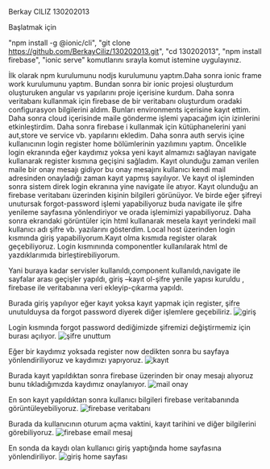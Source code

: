 Berkay CILIZ 130202013 

Başlatmak için

"npm install -g @ionic/cli",
"git clone https://github.com/BerkayCiliz/130202013.git",
"cd 130202013",
"npm install firebase",
"ionic serve" komutlarını sırayla komut istemine uygulayınız.

İlk olarak npm kurulumunu nodjs kurulumunu yaptım.Daha sonra ionic frame work kurulumunu yaptım.
Bundan sonra bir ionic projesi oluşturdum oluşturuken angular vs yapılarını proje içerisine kurdum.
Daha sonra veritabanı  kullanmak için firebase de bir veritabanı oluşturdum oradaki configurasyon bilgilerini aldım.
Bunları environments içerisine kayıt ettim.
Daha sonra cloud içerisinde maile gönderme işlemi yapacağım için izinlerini etkinleştirdim.
Daha sonra firebase i kullanmak için kütüphanelerini yani  aut,store ve service vb. yapılarını ekledim.
Daha sonra auth servis içine kullanıcının login register home bölümlerinin yazılımını yaptım.
Öncelikle login ekranında eğer kaydımız yoksa yeni kayıt almamızı sağlayan navigate kullanarak register kısmına geçişini sağladım.
Kayıt olunduğu zaman verilen maile bir onay mesajı gidiyor bu onay mesajını kullanıcı kendi mail adresinden onayladığı zaman kayıt yapmış sayılıyor.
Ve kayıt ol işleminden sonra sistem direk login ekranına yine navigate ile atıyor. Kayıt olunduğu an firebase veritabanı üzerinden kişinin bilgileri görünüyor.
Ve birde eğer şifreyi unutursak forgot-password işlemi yapabiliyoruz buda navigate ile şifre yenileme sayfasına yönlendiriyor ve orada işlemimizi yapabiliyoruz.
Daha sonra ekrandaki görüntüler için html kullanarak mesela kayıt yerindeki mail kullanıcı adı şifre vb. yazılarını gösterdim.
Local host üzerinden login kısmında giriş yapabiliyorum.Kayıt olma kısmıda register olarak geçebiliyoruz.
Login kısmınında componentler kullanılarak html de yazdıklarımıda birleştirebiliyorum.

Yani buraya kadar servisler kullanıldı,component kullanıldı,navigate ile sayfalar arası geçişler yapıldı, 
giriş –kayıt ol-şifre yenile yapısı kuruldu , firebase ile veritabanına veri ekleyip-çıkarma yapıldı.



Burada giriş yapılıyor eğer kayıt yoksa kayıt yapmak için register, şifre unutulduysa da forgot password diyerek diğer işlemlere geçebiliriz.
![giriş](https://user-images.githubusercontent.com/41726535/105178292-e0a2e480-5b38-11eb-8851-4cb36aa38259.png)




Login kısmında forgot password dediğimizde şifremizi değiştirmemiz için burası açılıyor.
![şifre unuttum](https://user-images.githubusercontent.com/41726535/105178867-a38b2200-5b39-11eb-8589-3d58709ed28e.png)




Eğer bir kaydımız yoksada register now dedikten sonra bu sayfaya yönlendiriliyoruz ve kaydımızı yapıyoruz.
![kayıt](https://user-images.githubusercontent.com/41726535/105178971-c9b0c200-5b39-11eb-97ee-c6a98a9d7cd8.png)



Burada kayıt yapıldıktan sonra firebase üzerinden bir onay mesajı alıyoruz bunu tıkladığımızda kaydımız onaylanıyor.
![mail onay](https://user-images.githubusercontent.com/41726535/105180418-9ec76d80-5b3b-11eb-9930-2bdad8cba71d.png)

En son kayıt yapıldıktan sonra kullanıcı bilgileri firebase veritabanında görüntüleyebiliyoruz.
![firebase veritabanı](https://user-images.githubusercontent.com/41726535/105179075-e4833680-5b39-11eb-9d6b-877b0f6be422.png)




Burada da kullanıcının oturum açma vaktini, kayıt tarihini ve diğer bilgilerini görebiliyoruz.
![firebase email mesaj](https://user-images.githubusercontent.com/41726535/105179167-07154f80-5b3a-11eb-8d59-a905c447a8eb.png)




En sonda da kaydı olan kullanıcı giriş yaptığında home sayfasına yönlendiriliyor.
![giriş home sayfası](https://user-images.githubusercontent.com/41726535/105179463-6f643100-5b3a-11eb-8265-5d4aa2f6bda4.png)
